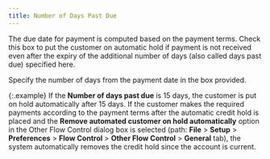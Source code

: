 ```yaml
---
title: Number of Days Past Due
---
```



The due date for payment is computed based on the payment terms. Check  this box to put the customer on automatic hold if payment is not received  even after the expiry  of the additional number of days (also called days past due) specified  here.


Specify the number of days from the payment date in the box provided.


{:.example}
If the **Number 
 of days past due** is 15 days, the customer is put on hold automatically  after 15 days. If the customer makes the required payments according to  the payment terms after the automatic credit hold is placed and the **Remove automated customer on hold automatically**  option in the Other  Flow Control dialog box is selected (path: **File**  > **Setup** > **Preferences**  > **Flow Control** > **Other 
 Flow Control** > **General**  tab), the system automatically removes the credit hold since the account  is current.
